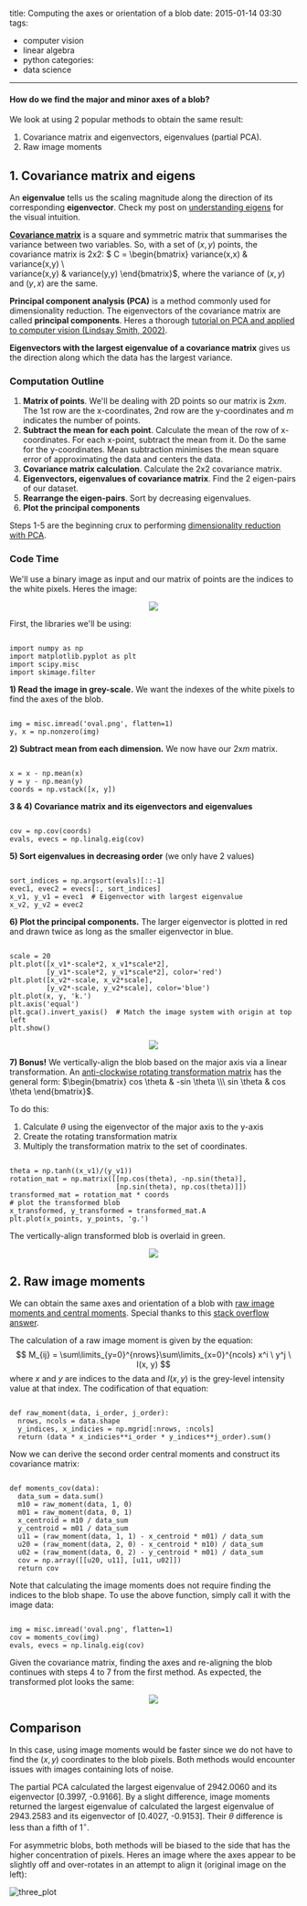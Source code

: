 title: Computing the axes or orientation of a blob
date: 2015-01-14 03:30 
tags: 
- computer vision
- linear algebra
- python
categories: 
- data science
---

#### How do we find the major and minor axes of a blob?
We look at using 2 popular methods to obtain the same result:

1. Covariance matrix and eigenvectors, eigenvalues (partial PCA).
2. Raw image moments

## 1. Covariance matrix and eigens
An **eigenvalue** tells us the scaling magnitude along the direction of its corresponding **eigenvector**. Check my post on [understanding eigens](http://scriptogr.am/alyssa/post/understanding-eigenvectors-and-eigenvalues-visually) for the visual intuition. 

[**Covariance matrix**](http://mathworld.wolfram.com/CovarianceMatrix.html) is a square and symmetric matrix that summarises the variance between two variables. So, with a set of $(x, y)$ points, the covariance matrix is 2x2:
$ C = \begin{bmatrix}
variance(x,x) & variance(x,y) \\\
variance(x,y) & variance(y,y)
\end{bmatrix}$, where the variance of $(x, y)$ and $(y, x)$ are the same.

**Principal component analysis (PCA)** is a method commonly used for dimensionality reduction. The eigenvectors of the covariance matrix are called **principal components**. Heres a thorough [tutorial on PCA and applied to computer vision (Lindsay Smith, 2002)](http://www.cs.otago.ac.nz/cosc453/student_tutorials/principal_components.pdf).

**Eigenvectors with the largest eigenvalue of a covariance matrix** gives us the direction along which the data has the largest variance.

### Computation Outline
1. **Matrix of points**. We'll be dealing with 2D points so our matrix is 2x*m*. The 1st row are the x-coordinates, 2nd row are the y-coordinates and *m* indicates the number of points.
2. **Subtract the mean for each point**. Calculate the mean of the row of x-coordinates. For each x-point, subtract the mean from it. Do the same for the y-coordinates. Mean subtraction minimises the mean square error of approximating the data and centers the data.
3. **Covariance matrix calculation**. Calculate the 2x2 covariance matrix.
4. **Eigenvectors, eigenvalues of covariance matrix**. Find the 2 eigen-pairs of our dataset.
5. **Rearrange the eigen-pairs**. Sort by decreasing eigenvalues.
6. **Plot the principal components**

Steps 1-5 are the beginning crux to performing [dimensionality reduction with PCA](http://en.wikipedia.org/wiki/Principal_component_analysis#Computing_PCA_using_the_covariance_method).

### Code Time
We'll use a binary image as input and our matrix of points are the indices to the white pixels. Heres the image:

<p style="text-align:center">
<img src="https://alyssaq.github.io/blog/images/blob_axes-skewed_oval.png">
</p>

First, the libraries we'll be using:
<pre><code class="language-python">
import numpy as np
import matplotlib.pyplot as plt
import scipy.misc
import skimage.filter
</code></pre>

**1) Read the image in grey-scale.** We want the indexes of the white pixels to find the axes of the blob.

<pre><code class="language-python">
img = misc.imread('oval.png', flatten=1)
y, x = np.nonzero(img)
</code></pre>

**2) Subtract mean from each dimension.** We now have our 2x*m* matrix.
<pre><code class="language-python">
x = x - np.mean(x)
y = y - np.mean(y)
coords = np.vstack([x, y])
</code></pre>

**3 & 4) Covariance matrix and its eigenvectors and eigenvalues**
<pre><code class="language-python">
cov = np.cov(coords)
evals, evecs = np.linalg.eig(cov)
</code></pre>

**5) Sort eigenvalues in decreasing order** (we only have 2 values)
<pre><code class="language-python">
sort_indices = np.argsort(evals)[::-1]
evec1, evec2 = evecs[:, sort_indices]
x_v1, y_v1 = evec1  # Eigenvector with largest eigenvalue
x_v2, y_v2 = evec2
</code></pre>

**6) Plot the principal components.** The larger eigenvector is plotted in red and drawn twice as long as the smaller eigenvector in blue.
<pre><code class="language-python">
scale = 20
plt.plot([x_v1*-scale*2, x_v1*scale*2], 
		 [y_v1*-scale*2, y_v1*scale*2], color='red')
plt.plot([x_v2*-scale, x_v2*scale], 
		 [y_v2*-scale, y_v2*scale], color='blue')
plt.plot(x, y, 'k.')
plt.axis('equal')
plt.gca().invert_yaxis()  # Match the image system with origin at top left
plt.show()
</code></pre>

<p style="text-align:center">
<img src="https://alyssaq.github.io/blog/images/blob_axes-eigens_plot.png">
</p>

**7) Bonus!** We vertically-align the blob based on the major axis via a linear transformation. An [anti-clockwise rotating transformation matrix](scriptogr.am/alyssa/post/visualising-matrices-and-affine-transformations-with-python#rotating) has the general form:
$\begin{bmatrix}
cos \theta & -sin \theta \\\
sin \theta & cos \theta
\end{bmatrix}$.

To do this:

 1. Calculate $\theta$ using the eigenvector of the major axis to the y-axis
 2. Create the rotating transformation matrix
 3. Multiply the transformation matrix to the set of coordinates.
<pre><code class="language-python">
theta = np.tanh((x_v1)/(y_v1))  
rotation_mat = np.matrix([[np.cos(theta), -np.sin(theta)], 
                          [np.sin(theta), np.cos(theta)]])
transformed_mat = rotation_mat * coords
# plot the transformed blob
x_transformed, y_transformed = transformed_mat.A
plt.plot(x_points, y_points, 'g.')
</code></pre>

The vertically-align transformed blob is overlaid in green.
<p style="text-align:center">
<img src="https://alyssaq.github.io/blog/images/blob_axes-transformed_plot.png">
</p>

## 2. Raw image moments
We can obtain the same axes and orientation of a blob with [raw image moments and central moments](http://en.wikipedia.org/wiki/Image_moment#Raw_moments). Special thanks to this [stack overflow answer](http://stackoverflow.com/questions/9005659/compute-eigenvectors-of-image-in-python).

The calculation of a raw image moment is given by the equation:
$$
M_{ij} = \sum\limits_{y=0}^{nrows}\sum\limits_{x=0}^{ncols} x^i \ y^j \ I(x, y)
$$ where $x$ and $y$ are indices to the data and $I(x, y)$ is the grey-level intensity value at that index. The codification of that equation:

<pre><code class="language-python">
def raw_moment(data, i_order, j_order):
  nrows, ncols = data.shape
  y_indices, x_indicies = np.mgrid[:nrows, :ncols]
  return (data * x_indicies**i_order * y_indices**j_order).sum()
</code></pre>

Now we can derive the second order central moments and construct its covariance matrix:
<pre><code class="language-python">
def moments_cov(data):
  data_sum = data.sum()
  m10 = raw_moment(data, 1, 0)
  m01 = raw_moment(data, 0, 1)
  x_centroid = m10 / data_sum
  y_centroid = m01 / data_sum
  u11 = (raw_moment(data, 1, 1) - x_centroid * m01) / data_sum
  u20 = (raw_moment(data, 2, 0) - x_centroid * m10) / data_sum
  u02 = (raw_moment(data, 0, 2) - y_centroid * m01) / data_sum
  cov = np.array([[u20, u11], [u11, u02]])
  return cov
</code></pre>

Note that calculating the image moments does not require finding the indices to the blob shape. To use the above function, simply call it with the image data:
<pre><code class="language-python">
img = misc.imread('oval.png', flatten=1)
cov = moments_cov(img)
evals, evecs = np.linalg.eig(cov)
</code></pre>

Given the covariance matrix, finding the axes and re-aligning the blob continues with steps 4 to 7 from the first method. As expected, the transformed plot looks the same:
<p style="text-align:center">
<img src="https://alyssaq.github.io/blog/images/blob_axes-moments_plot.png">
</p>


## Comparison
In this case, using image moments would be faster since we do not have to find the $(x, y)$ coordinates to the blob pixels. Both methods would encounter issues with images containing lots of noise.

The partial PCA calculated the largest eigenvalue of 2942.0060 and its eigenvector [0.3997, -0.9166]. By a slight difference, image moments returned the largest eigenvalue of calculated the largest eigenvalue of 2943.2583 and its eigenvector of [0.4027, -0.9153].
Their $\theta$ difference is less than a fifth of $1^\circ$.

For asymmetric blobs, both methods will be biased to the side that has the higher concentration of pixels. Heres an image where the axes appear to be slightly off and over-rotates in an attempt to align it (original image on the left):

![three_plot](https://alyssaq.github.io/blog/images/blob_axes-three_plot.png)